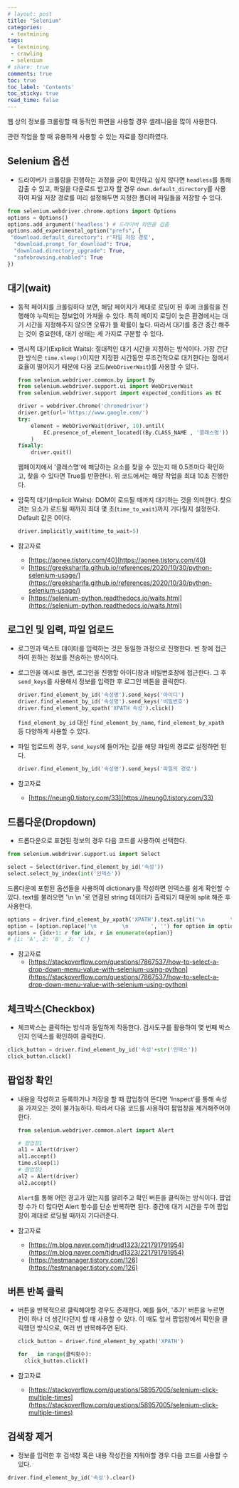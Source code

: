 ```yaml
---
# layout: post
title: "Selenium"
categories:
 - textmining
tags: 
 - textmining
 - crawling
 - selenium
# share: true 
comments: true 
toc: true
toc_label: 'Contents'
toc_sticky: true
read_time: false
---
```


웹 상의 정보를 크롤링할 때 동적인 화면을 사용할 경우 셀레니움을 많이 사용한다.

관련 작업을 할 때 유용하게 사용할 수 있는 자료를 정리하였다.

## Selenium 옵션

- 드라이버가 크롤링을 진행하는 과정을 굳이 확인하고 싶지 않다면 `headless`를 통해 감출 수 있고, 파일을 다운로드 받고자 할 경우 `down.default_directory`를 사용하여 파일 저장 경로를 미리 설정해두면 지정한 폴더에 파일들을 저장할 수 있다.

```python
from selenium.webdriver.chrome.options import Options
options = Options()
options.add_argument('headless') # 드라이버 화면을 감춤
options.add_experimental_option("prefs", {
 "download.default_directory": r'파일 저장 경로',
  "download.prompt_for_download": True,
  "download.directory_upgrade": True,
  "safebrowsing.enabled": True
})
```

## 대기(wait)

- 동적 페이지를 크롤링하다 보면, 해당 페이지가 제대로 로딩이 된 후에 크롤링을 진행해야 누락되는 정보없이 가져올 수 있다. 특히 페이지 로딩이 늦은 환경에서는 대기 시간을 지정해주지 않으면 오류가 뜰 확률이 높다. 따라서 대기를 중간 중간 해주는 것이 중요한데, 대기 상태는 세 가지로 구분할 수 있다.
- 명시적 대기(Explicit Waits): 절대적인 대기 시간을 지정하는 방식이다. 가장 간단한 방식은 `time.sleep()`이지만 지정한 시간동안 무조건적으로 대기한다는 점에서 효율이 떨어지기 때문에 다음 코드(`WebDriverWait`)를 사용할 수 있다.

    ```python
    from selenium.webdriver.common.by import By
    from selenium.webdriver.support.ui import WebDriverWait
    from selenium.webdriver.support import expected_conditions as EC

    driver = webdriver.Chrome('chromedriver')
    driver.get(url='https://www.google.com/')
    try:
        element = WebDriverWait(driver, 10).until(
            EC.presence_of_element_located((By.CLASS_NAME , '클래스명'))
        )
    finally:
        driver.quit()
    ```

    웹페이지에서 '클래스명'에 해당하는 요소를 찾을 수 있는지 매 0.5초마다 확인하고, 찾을 수 있다면 True를 반환한다. 위 코드에서는 해당 작업을 최대 10초 진행한다. 

- 암묵적 대기(Implicit Waits): DOM이 로드될 때까지 대기하는 것을 의미한다. 찾으려는 요소가 로드될 때까지 최대 몇 초(`time_to_wait`)까지 기다릴지 설정한다. Default 값은 0이다.

    ```python
    driver.implicitly_wait(time_to_wait=5)
    ```

- 참고자료
    - [https://aonee.tistory.com/40](https://aonee.tistory.com/40)
    - [https://greeksharifa.github.io/references/2020/10/30/python-selenium-usage/](https://greeksharifa.github.io/references/2020/10/30/python-selenium-usage/)
    - [https://selenium-python.readthedocs.io/waits.html](https://selenium-python.readthedocs.io/waits.html)

## 로그인 및 입력, 파일 업로드

- 로그인과 텍스트 데이터를 입력하는 것은 동일한 과정으로 진행한다. 빈 창에 접근하여 원하는 정보를 전송하는 방식이다.
- 로그인을 예시로 들면, 로그인을 진행할 아이디창과 비밀번호창에 접근한다. 그 후 `send_keys`를 사용해서 정보를 입력한 후 로그인 버튼을 클릭한다.

    ```python
    driver.find_element_by_id('속성명').send_keys('아이디')
    driver.find_element_by_id('속성명').send_keys('비밀번호')
    driver.find_element_by_xpath('XPATH 속성').click()
    ```

    `find_element_by_id` 대신 `find_element_by_name`, `find_element_by_xpath` 등 다양하게 사용할 수 있다.

- 파일 업로드의 경우, `send_keys`에 들어가는 값을 해당 파일의 경로로 설정하면 된다.

    ```python
    driver.find_element_by_id('속성명').send_keys('파일의 경로')
    ```

- 참고자료
    - [https://neung0.tistory.com/33](https://neung0.tistory.com/33)

## 드롭다운(Dropdown)

- 드롭다운으로 표현된 정보의 경우 다음 코드를 사용하여 선택한다.

```python
from selenium.webdriver.support.ui import Select

select = Select(driver.find_element_by_id('속성'))
select.select_by_index(int('인덱스'))
```

드롭다운에 포함된 옵션들을 사용하여 dictionary를 작성하면 인덱스를 쉽게 확인할 수 있다. text를 불러오면 '\n        \n         '로 연결된 string 데이터가 출력되기 때문에 split 해준 후 사용한다. 

```python
options = driver.find_element_by_xpath('XPATH').text.split('\n        \n         ')
option = [option.replace('\n        \n       ', '') for option in options]
options = {idx+1: r for idx, r in enumerate(option)}
# {1: 'A', 2: 'B', 3: 'C'}
```

- 참고자료
    - [https://stackoverflow.com/questions/7867537/how-to-select-a-drop-down-menu-value-with-selenium-using-python](https://stackoverflow.com/questions/7867537/how-to-select-a-drop-down-menu-value-with-selenium-using-python)

## 체크박스(Checkbox)

- 체크박스는 클릭하는 방식과 동일하게 작동한다. 검사도구를 활용하여 몇 번째 박스인지 인덱스를 확인하여 클릭한다.

```python
click_button = driver.find_element_by_id('속성'+str('인덱스'))
click_button.click()
```

## 팝업창 확인

- 내용을 작성하고 등록하거나 저장을 할 때 팝업창이 뜬다면 'Inspect'를 통해 속성을 가져오는 것이 불가능하다. 따라서 다음 코드를 사용하여 팝업창을 제거해주어야 한다.

    ```python
    from selenium.webdriver.common.alert import Alert

    # 팝업창1
    al1 = Alert(driver)
    al1.accept()
    time.sleep(1)
    # 팝업창2
    al2 = Alert(driver)
    al2.accept()
    ```

    `Alert`를 통해 어떤 경고가 떴는지를 알려주고 확인 버튼을 클릭하는 방식이다. 팝업창 수가 더 많다면 Alert 함수를 단순 반복하면 된다. 중간에 대기 시간을 두어 팝업창이 제대로 로딩될 때까지 기다려준다.

- 참고자료
    - [https://m.blog.naver.com/tjdrud1323/221791791954](https://m.blog.naver.com/tjdrud1323/221791791954)
    - [https://testmanager.tistory.com/126](https://testmanager.tistory.com/126)

## 버튼 반복 클릭

- 버튼을 반복적으로 클릭해야할 경우도 존재한다. 예를 들어, '추가' 버튼을 누르면 칸이 하나 더 생긴다던지 할 때 사용할 수 있다. 이 때도 앞서 팝업창에서 확인을 클릭했던 방식으로, 여러 번 반복해주면 된다.

    ```python
    click_button = driver.find_element_by_xpath('XPATH')

    for _ in range(클릭횟수):
      click_button.click()
    ```

- 참고자료
    - [https://stackoverflow.com/questions/58957005/selenium-click-multiple-times](https://stackoverflow.com/questions/58957005/selenium-click-multiple-times)

## 검색창 제거

- 정보를 입력한 후 검색창 혹은 내용 작성칸을 지워야할 경우 다음 코드를 사용할 수 있다.

```python
driver.find_element_by_id('속성').clear()
```